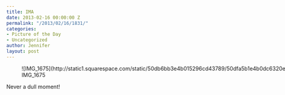 ```yaml
---
title: IMA
date: 2013-02-16 00:00:00 Z
permalink: "/2013/02/16/1831/"
categories:
- Picture of the Day
- Uncategorized
author: Jennifer
layout: post
---
```


<figure style="width: 1936px" class="wp-caption alignnone">![IMG_1675](http://static1.squarespace.com/static/50db6bb3e4b015296cd43789/50dfa5b1e4b0dc6320e0b5ea/50dfa5b5e4b0dc6320e0b996/1363551081379//img.jpg)<figcaption class="wp-caption-text">IMG_1675</figcaption></figure>

Never a dull moment!
